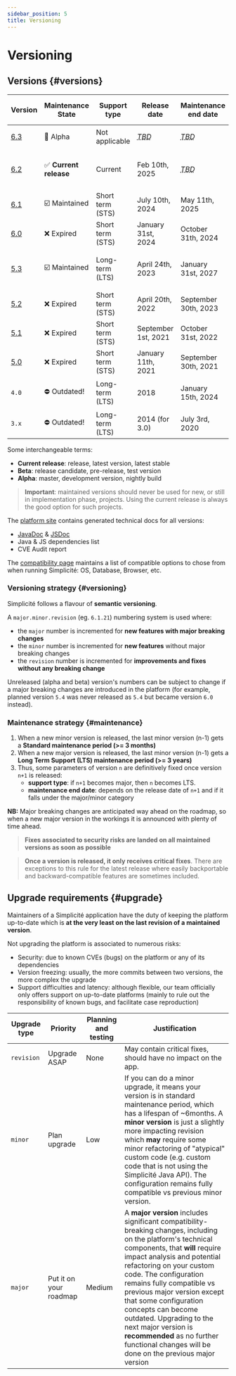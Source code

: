 ```yaml
---
sidebar_position: 5
title: Versioning
---
```


Versioning
===========

## Versions {#versions}

| **Version** | **Maintenance State**      | **Support type** | **Release date**                            | **Maintenance end date**                    | **Docker images tags**              | **Template branch** |
|-------------|----------------------------|------------------|---------------------------------------------|---------------------------------------------|-------------------------------------|---------------------|
| [6.3](/versions/release-notes/v6-3.md)      | 🚧 Alpha                   | Not applicable   | *<abbr title="To Be Determined">TBD</abbr>* | *<abbr title="To Be Determined">TBD</abbr>* | `6-alpha[-light]`                   | `6.3[-light]`       |
| [6.2](/versions/release-notes/v6-2.md)       | ✅ **Current release**     | Current          | Feb 10th, 2025                              | *<abbr title="To Be Determined">TBD</abbr>* | `6[-light]`, `6.2[-light]`, `6.2.x` | `6.2[-light]`       |
| [6.1](/versions/release-notes/v6-1.md) | ☑️ Maintained              | Short term (STS) | July 10th, 2024                             | May 11th, 2025                              | `6.1[-light]`, `6.1.x`              | `6.1[-light]`       |
| [6.0](/versions/release-notes/v6-0.md)       | ❌ Expired                 | Short term (STS) | January 31st, 2024                          | October 31th, 2024                          | `6.0[-light]`, `6.0.x`              | `6.0[-light]`       |
| [5.3](/versions/release-notes/v5-3.md)        | ☑️ Maintained              | Long-term (LTS)  | April 24th, 2023                            | January 31st, 2027                          | `5[-light]`, `5.3[-light]`, `5.3.x` | `5.3[-light]`       |
| [5.2](/versions/release-notes/v5-2.md)       | ❌ Expired                 | Short term (STS) | April 20th, 2022                            | September 30th, 2023                        | `5.2[-light]`, `5.2.x`              | `5.2[-light]`       |
| [5.1](/versions/release-notes/v5-1.md)        | ❌ Expired                 | Short term (STS) | September 1st, 2021                         | October 31st, 2022                          | `5.1[-light]`, `5.1.x`              | `5.1[-light]`       |
| [5.0](/versions/release-notes/v5-0.md)       | ❌ Expired                 | Short term (STS) | January 11th, 2021                          | September 30th, 2021                        | `5.0[-light]`, `5.0.x`              | `5.0[-light]`       |
| `4.0`       | ⛔ Outdated!               | Long-term (LTS)  | 2018                                        | January 15th, 2024                          | `4[-light]`, `4.0[-light]`          | `4.0[-light]`       |
| `3.x`       | ⛔ Outdated!               | Long-term (LTS)  | 2014 (for 3.0)                              | July 3rd, 2020

Some interchangeable terms:
- **Current release**: release, latest version, latest stable
- **Beta**: release candidate, pre-release, test version
- **Alpha**: master, development version, nightly build

> **Important**: maintained versions should never be used for new, or still in implementation phase, projects. Using the current release is always the good option for such projects.

The [platform site](https://platform.simplicite.io) contains generated technical docs for all versions:
- [JavaDoc](https://platform.simplicite.io/current/javadoc/) & [JSDoc](https://platform.simplicite.io/current/jsdoc/)
- Java & JS dependencies list
- CVE Audit report

The [compatibility page](/docs/compatibility) maintains a list of compatible options to chose from when running Simplicité: OS, Database, Browser, etc.

### Versioning strategy {#versioning}

Simplicité follows a flavour of **semantic versioning**.

A `major.minor.revision` (eg. `6.1.21`) numbering system is used where:
- the `major` number is incremented for **new features with major breaking changes**
- the `minor` number is incremented for **new features** without major breaking changes
- the `revision` number is incremented for **improvements and fixes without any breaking change**

Unreleased (alpha and beta) version's numbers can be subject to change if a major breaking changes are introduced in the platform
(for example, planned version `5.4` was never released as `5.4` but became version `6.0` instead).

### Maintenance strategy {#maintenance}

1. When a new minor version is released, the last minor version (n-1) gets a **Standard maintenance period (>= 3 months)**
2. When a new major version is released, the last minor version (n-1) gets a **Long Term Support (LTS) maintenance period (>= 3 years)**
3. Thus, some parameters of version `n` are definitively fixed once version `n+1` is released:
    - **support type**: if `n+1` becomes major, then `n` becomes LTS.
    - **maintenance end date**: depends on the release date of `n+1` and if it falls under the major/minor category

**NB:** Major breaking changes are anticipated way ahead on the roadmap, so when a new major version in the workings it is announced with plenty of time ahead.

> **Fixes associated to security risks are landed on all maintained versions as soon as possible**

> **Once a version is released, it only receives critical fixes**. There are exceptions to this rule for the latest release where easily backportable and backward-compatible features are sometimes included.

## Upgrade requirements {#upgrade}

Maintainers of a Simplicité application have the duty of keeping the platform up-to-date which is **at the very least on the last revision of a maintained version**.

Not upgrading the platform is associated to numerous risks:
- Security: due to known CVEs (bugs) on the platform or any of its dependencies
- Version freezing: usually, the more commits between two versions, the more complex the upgrade
- Support difficulties and latency: although flexible, our team officially only offers support on up-to-date platforms (mainly to rule out the responsibility of known bugs, and facilitate case reproduction)

| Upgrade type | Priority               | Planning and testing | Justification |
|--------------|------------------------|----------------------|---------------|
| `revision`   | Upgrade ASAP           | None                 | May contain critical fixes, should have no impact on the app. |
| `minor`      | Plan upgrade           | Low                  | If you can do a minor upgrade, it means your version is in standard maintenance period, which has a lifespan of ~6months. A **minor version** is just a slightly more impacting revision which **may** require some minor refactoring of "atypical" custom code (e.g. custom code that is not using the Simplicité Java API). The configuration remains fully compatible vs previous minor version. |
| `major`      | Put it on your roadmap | Medium               | A **major version** includes significant compatibility-breaking changes, including on the platform's technical components, that **will** require impact analysis and potential refactoring on your custom code. The configuration remains fully compatible vs previous major version except that some configuration concepts can become outdated. Upgrading to the next major version is **recommended** as no further functional changes will be done on the previous major version |

